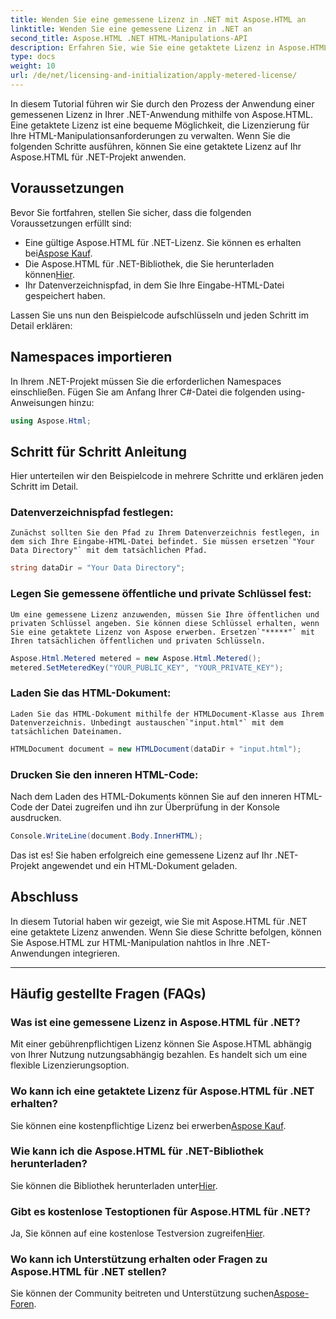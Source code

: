 ```yaml
---
title: Wenden Sie eine gemessene Lizenz in .NET mit Aspose.HTML an
linktitle: Wenden Sie eine gemessene Lizenz in .NET an
second_title: Aspose.HTML .NET HTML-Manipulations-API
description: Erfahren Sie, wie Sie eine getaktete Lizenz in Aspose.HTML für .NET anwenden. Verwalten Sie Ihre HTML-Manipulationsanforderungen effizient. Jetzt loslegen!
type: docs
weight: 10
url: /de/net/licensing-and-initialization/apply-metered-license/
---
```

In diesem Tutorial führen wir Sie durch den Prozess der Anwendung einer gemessenen Lizenz in Ihrer .NET-Anwendung mithilfe von Aspose.HTML. Eine getaktete Lizenz ist eine bequeme Möglichkeit, die Lizenzierung für Ihre HTML-Manipulationsanforderungen zu verwalten. Wenn Sie die folgenden Schritte ausführen, können Sie eine getaktete Lizenz auf Ihr Aspose.HTML für .NET-Projekt anwenden.

## Voraussetzungen

Bevor Sie fortfahren, stellen Sie sicher, dass die folgenden Voraussetzungen erfüllt sind:

-  Eine gültige Aspose.HTML für .NET-Lizenz. Sie können es erhalten bei[Aspose Kauf](https://purchase.aspose.com/buy).
-  Die Aspose.HTML für .NET-Bibliothek, die Sie herunterladen können[Hier](https://releases.aspose.com/html/net/).
- Ihr Datenverzeichnispfad, in dem Sie Ihre Eingabe-HTML-Datei gespeichert haben.

Lassen Sie uns nun den Beispielcode aufschlüsseln und jeden Schritt im Detail erklären:

## Namespaces importieren

In Ihrem .NET-Projekt müssen Sie die erforderlichen Namespaces einschließen. Fügen Sie am Anfang Ihrer C#-Datei die folgenden using-Anweisungen hinzu:

```csharp
using Aspose.Html;
```

## Schritt für Schritt Anleitung

Hier unterteilen wir den Beispielcode in mehrere Schritte und erklären jeden Schritt im Detail.

### Datenverzeichnispfad festlegen:

    Zunächst sollten Sie den Pfad zu Ihrem Datenverzeichnis festlegen, in dem sich Ihre Eingabe-HTML-Datei befindet. Sie müssen ersetzen`"Your Data Directory"` mit dem tatsächlichen Pfad.

   ```csharp
   string dataDir = "Your Data Directory";
   ```

### Legen Sie gemessene öffentliche und private Schlüssel fest:

    Um eine gemessene Lizenz anzuwenden, müssen Sie Ihre öffentlichen und privaten Schlüssel angeben. Sie können diese Schlüssel erhalten, wenn Sie eine getaktete Lizenz von Aspose erwerben. Ersetzen`"*****"` mit Ihren tatsächlichen öffentlichen und privaten Schlüsseln.

   ```csharp
   Aspose.Html.Metered metered = new Aspose.Html.Metered();
   metered.SetMeteredKey("YOUR_PUBLIC_KEY", "YOUR_PRIVATE_KEY");
   ```

### Laden Sie das HTML-Dokument:

    Laden Sie das HTML-Dokument mithilfe der HTMLDocument-Klasse aus Ihrem Datenverzeichnis. Unbedingt austauschen`"input.html"` mit dem tatsächlichen Dateinamen.

   ```csharp
   HTMLDocument document = new HTMLDocument(dataDir + "input.html");
   ```

### Drucken Sie den inneren HTML-Code:

   Nach dem Laden des HTML-Dokuments können Sie auf den inneren HTML-Code der Datei zugreifen und ihn zur Überprüfung in der Konsole ausdrucken.

   ```csharp
   Console.WriteLine(document.Body.InnerHTML);
   ```

Das ist es! Sie haben erfolgreich eine gemessene Lizenz auf Ihr .NET-Projekt angewendet und ein HTML-Dokument geladen.

## Abschluss

In diesem Tutorial haben wir gezeigt, wie Sie mit Aspose.HTML für .NET eine getaktete Lizenz anwenden. Wenn Sie diese Schritte befolgen, können Sie Aspose.HTML zur HTML-Manipulation nahtlos in Ihre .NET-Anwendungen integrieren.

---

## Häufig gestellte Fragen (FAQs)

### Was ist eine gemessene Lizenz in Aspose.HTML für .NET?
Mit einer gebührenpflichtigen Lizenz können Sie Aspose.HTML abhängig von Ihrer Nutzung nutzungsabhängig bezahlen. Es handelt sich um eine flexible Lizenzierungsoption.

### Wo kann ich eine getaktete Lizenz für Aspose.HTML für .NET erhalten?
 Sie können eine kostenpflichtige Lizenz bei erwerben[Aspose Kauf](https://purchase.aspose.com/buy).

### Wie kann ich die Aspose.HTML für .NET-Bibliothek herunterladen?
 Sie können die Bibliothek herunterladen unter[Hier](https://releases.aspose.com/html/net/).

### Gibt es kostenlose Testoptionen für Aspose.HTML für .NET?
Ja, Sie können auf eine kostenlose Testversion zugreifen[Hier](https://releases.aspose.com/).

### Wo kann ich Unterstützung erhalten oder Fragen zu Aspose.HTML für .NET stellen?
 Sie können der Community beitreten und Unterstützung suchen[Aspose-Foren](https://forum.aspose.com/).